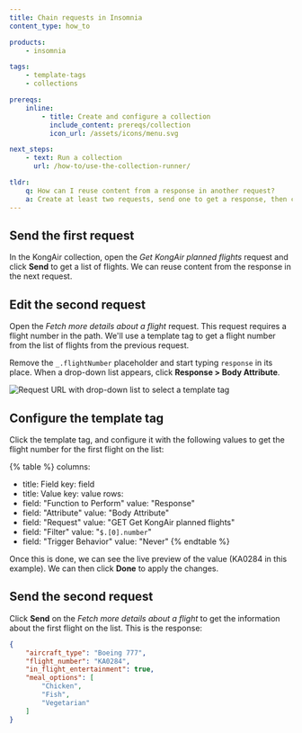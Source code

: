 ```yaml
---
title: Chain requests in Insomnia
content_type: how_to

products:
    - insomnia

tags:
    - template-tags
    - collections

prereqs:
    inline:
        - title: Create and configure a collection
          include_content: prereqs/collection
          icon_url: /assets/icons/menu.svg

next_steps:
    - text: Run a collection
      url: /how-to/use-the-collection-runner/

tldr:
    q: How can I reuse content from a response in another request?
    a: Create at least two requests, send one to get a response, then configure a template tag in the second request to reuse a value from the first request's response.
---
```


## Send the first request

In the KongAir collection, open the _Get KongAir planned flights_ request and click **Send** to get a list of flights. We can reuse content from the response in the next request.

## Edit the second request

Open the _Fetch more details about a flight_ request. This request requires a flight number in the path. We'll use a template tag to get a flight number from the list of flights from the previous request.

Remove the `_.flightNumber` placeholder and start typing `response` in its place. When a drop-down list appears, click **Response > Body Attribute**.

![Request URL with drop-down list to select a template tag](/assets/images/insomnia/response-autocomplete.png)

## Configure the template tag

Click the template tag, and configure it with the following values to get the flight number for the first flight on the list:

<!--vale off-->
{% table %}
columns:
  - title: Field
    key: field
  - title: Value
    key: value
rows:
  - field: "Function to Perform"
    value: "Response"
  - field: "Attribute"
    value: "Body Attribute"
  - field: "Request"
    value: "GET Get KongAir planned flights"
  - field: "Filter"
    value: "`$.[0].number`"
  - field: "Trigger Behavior"
    value: "Never"
{% endtable %}
<!--vale on-->


Once this is done, we can see the live preview of the value (KA0284 in this example). We can then click **Done** to apply the changes.

## Send the second request

Click **Send** on the _Fetch more details about a flight_ to get the information about the first flight on the list. This is the response:

```json
{
	"aircraft_type": "Boeing 777",
	"flight_number": "KA0284",
	"in_flight_entertainment": true,
	"meal_options": [
		"Chicken",
		"Fish",
		"Vegetarian"
	]
}
```
